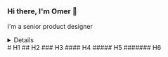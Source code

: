 ### Hi there, I'm Omer 👋
I'm a senior product designer
<details>
  <summay>My name is</summay>sasdasd</details>
# H1
## H2
### H3
#### H4
##### H5
####### H6
